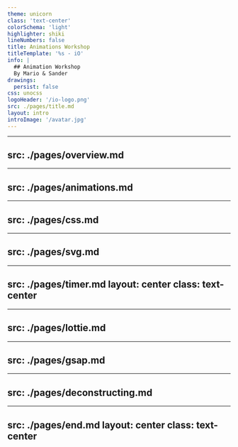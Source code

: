```yaml
---
theme: unicorn
class: 'text-center'
colorSchema: 'light'
highlighter: shiki
lineNumbers: false
title: Animations Workshop 
titleTemplate: '%s - iO'
info: |
  ## Animation Workshop
  By Mario & Sander
drawings:
  persist: false
css: unocss
logoHeader: '/io-logo.png'
src: ./pages/title.md
layout: intro
introImage: '/avatar.jpg'
---
```


---
src: ./pages/overview.md
---

---
src: ./pages/animations.md
---

---
src: ./pages/css.md
---

---
src: ./pages/svg.md
---

---
src: ./pages/timer.md
layout: center
class: text-center
---

---
src: ./pages/lottie.md
---

---
src: ./pages/gsap.md
---

---
src: ./pages/deconstructing.md
---

---
src: ./pages/end.md
layout: center
class: text-center
---
